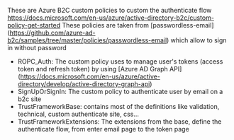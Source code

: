 ﻿These are Azure B2C custom policies to custom the authenticate flow https://docs.microsoft.com/en-us/azure/active-directory-b2c/custom-policy-get-started
These policies are taken from [passwordless-email] (https://github.com/azure-ad-b2c/samples/tree/master/policies/passwordless-email) which allow to sign in without password
- ROPC_Auth: The custom policy uses to manage user's tokens (access token and refresh token) by using [Azure AD Graph API] (https://docs.microsoft.com/en-us/azure/active-directory/develop/active-directory-graph-api)
- SignUpOrSignIn: The custom policy to authenticate user by email on a b2c site
- TrustFrameworkBase: contains most of the definitions like validation, technical, custom authenticate site, css...
- TrustFrameworkExtensions: The extensions from the base, define the authenticate flow, from enter email page to the token page